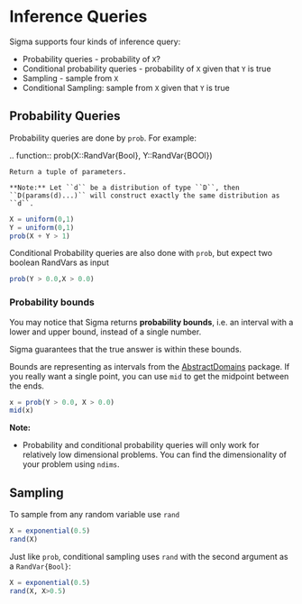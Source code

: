 # Inference Queries

Sigma supports four kinds of inference query:

- Probability queries - probability of `X`?
- Conditional probability queries - probability of `X` given that `Y` is true
- Sampling - sample from `X`
- Conditional Sampling: sample from `X` given that `Y` is true

## Probability Queries

Probability queries are done by `prob`.  For example:


.. function:: prob(X::RandVar{Bool}, Y::RandVar{BOOl})

    Return a tuple of parameters. 

    **Note:** Let ``d`` be a distribution of type ``D``, then ``D(params(d)...)`` will construct exactly the same distribution as ``d``.

```julia
X = uniform(0,1)
Y = uniform(0,1)
prob(X + Y > 1)
```

Conditional Probability queries are also done with `prob`, but expect two boolean RandVars as input

```julia
prob(Y > 0.0,X > 0.0)
```

### Probability bounds
You may notice that Sigma returns __probability bounds__, i.e. an interval with a lower and upper bound, instead of a single number.

Sigma guarantees that the true answer is within these bounds.

Bounds are representing as intervals from the [AbstractDomains](https://github.com/zenna/AbstractDomains.jl) package.  If you really want a single point, you can use `mid` to get the midpoint between the ends.

```julia
x = prob(Y > 0.0, X > 0.0)
mid(x)
```

__Note:__

- Probability and conditional probability queries will only work for relatively low dimensional problems.  You can find the dimensionality of your problem using `ndims`.

## Sampling

To sample from any random variable use `rand`

```julia
X = exponential(0.5)
rand(X)
```

Just like `prob`, conditional sampling uses `rand` with the second argument as a `RandVar{Bool}`:

```julia
X = exponential(0.5)
rand(X, X>0.5)
```